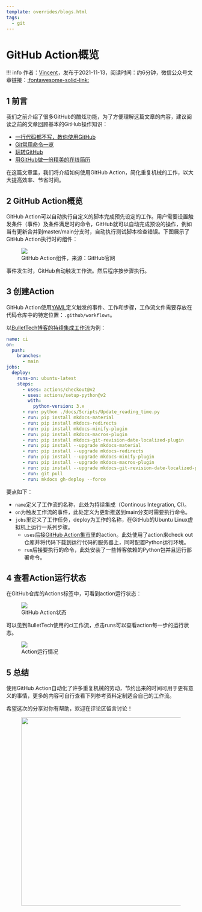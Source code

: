```yaml
---
template: overrides/blogs.html
tags:
  - git
---
```


# GitHub Action概览

!!! info
    作者：[Vincent](https://github.com/Realvincentyuan)，发布于2021-11-13，阅读时间：约6分钟，微信公众号文章链接：[:fontawesome-solid-link:](https://mp.weixin.qq.com/s/aGPIfrXA3rHsg0ioFcGsBQ)

## 1 前言

我们之前介绍了很多GitHub的酷炫功能，为了方便理解这篇文章的内容，建议阅读之前的文章回顾基本的GitHub操作知识：

- [一行代码都不写，教你使用GitHub](https://mp.weixin.qq.com/s?__biz=MzI4Mjk3NzgxOQ==&mid=2247484191&idx=1&sn=73a2aae2e46b2a836729c636b937f2ef&chksm=eb90f06bdce7797d71dee815e283559f05d0db8dcab9c6430c856a8da05aa79617a9c0eee39f&token=150554771&lang=zh_CN#rd)
- [Git常用命令一览](https://mp.weixin.qq.com/s?__biz=MzI4Mjk3NzgxOQ==&mid=2247484312&idx=1&sn=420520ba2de61eedb13569b8cb03b0c6&chksm=eb90f0ecdce779fae14099e90400637b801dd4689372c466c033c36ce0c9dd55e9ec8deb10bb&token=2142567738&lang=zh_CN#rd)
- [玩转GitHub](https://mp.weixin.qq.com/s?__biz=MzI4Mjk3NzgxOQ==&mid=2247484626&idx=1&sn=bcd9360a407ae2dde75e0ae5acd0cb16&chksm=eb90f7a6dce77eb0e8b97d3ef36195f91836fc83e897d44853f2424332af13dafc2a07ff53a0&token=78049789&lang=zh_CN#rd)
- [用GitHub做一份精美的在线简历](https://mp.weixin.qq.com/s/Ns0YXYQBEZbUJEJyX21L0w)

在这篇文章里，我们将介绍如何使用GitHub Action，简化重复机械的工作，以大大提高效率、节省时间。

## 2 GitHub Action概览

GitHub Action可以自动执行自定义的脚本完成预先设定的工作。用户需要设置触发条件（事件）及条件满足时的命令，GitHub就可以自动完成预设的操作，例如当有更新合并到master/main分支时，自动执行测试脚本检查错误。下图展示了GitHub Action执行时的组件：

<figure>
  <img src="https://cdn.jsdelivr.net/gh/BulletTech2021/Pics/img/overview-actions-design.png"  />
  <figcaption>GitHub Action组件，来源：GitHub官网</figcaption>
</figure>

事件发生时，GitHub自动触发工作流。然后程序按步骤执行。

## 3 创建Action

GitHub Action使用[YAML](https://yaml.org/ 'YAML')定义触发的事件、工作和步骤，工作流文件需要存放在代码仓库中的特定位置：`.github/workflows`。

以[BulletTech博客的持续集成工作流](https://github.com/BulletTech/BulletTech/blob/main/.github/workflows/ci.yml 'BulletTech博客的工作流')为例：

```yml
name: ci
on:
  push:
    branches:
      - main
jobs:
  deploy:
    runs-on: ubuntu-latest
    steps:
      - uses: actions/checkout@v2
      - uses: actions/setup-python@v2
        with:
          python-version: 3.x
      - run: python ./docs/Scripts/Update_reading_time.py
      - run: pip install mkdocs-material
      - run: pip install mkdocs-redirects
      - run: pip install mkdocs-minify-plugin
      - run: pip install mkdocs-macros-plugin
      - run: pip install mkdocs-git-revision-date-localized-plugin
      - run: pip install --upgrade mkdocs-material
      - run: pip install --upgrade mkdocs-redirects
      - run: pip install --upgrade mkdocs-minify-plugin
      - run: pip install --upgrade mkdocs-macros-plugin
      - run: pip install --upgrade mkdocs-git-revision-date-localized-plugin   
      - run: git pull
      - run: mkdocs gh-deploy --force
```

要点如下：

- `name`定义了工作流的名称，此处为持续集成（Continous Integration, CI)。
- `on`为触发工作流的事件，此处定义为更新推送到main分支时需要执行命令。
- `jobs`里定义了工作任务，deploy为工作的名称，在GitHub的Ubuntu Linux虚拟机上运行一系列步骤。
  - `uses`后接[GitHub Action集市](https://github.com/marketplace?type=actions 'GitHub Action集市')里的action。此处使用了action来check out仓库并将代码下载到运行代码的服务器上，同时配置Python运行环境。
  - `run`后接要执行的命令，此处安装了一些博客依赖的Python包并且运行部署命令。

## 4 查看Action运行状态

在GitHub仓库的Actions标签中，可看到action运行状态：

<figure>
  <img src="https://cdn.jsdelivr.net/gh/BulletTech2021/Pics/img/Action_Status.png"  />
  <figcaption>GitHub Action状态</figcaption>
</figure>

可以见到BulletTech使用的ci工作流，点击runs可以查看action每一步的运行状态。

<figure>
  <img src="https://cdn.jsdelivr.net/gh/BulletTech2021/Pics/img/Action_steps.png"  />
  <figcaption>Action运行情况</figcaption>
</figure>


## 5 总结

使用GitHub Action自动化了许多重复机械的劳动，节约出来的时间可用于更有意义的事情，更多的内容可自行查看下列参考资料定制适合自己的工作流。

希望这次的分享对你有帮助，欢迎在评论区留言讨论！

<figure>
  <img src="https://cdn.jsdelivr.net/gh/BulletTech2021/Pics/2021-6-14/1623639526512-1080P%20(Full%20HD)%20-%20Tail%20Pic.png" width="500" />
</figure>
